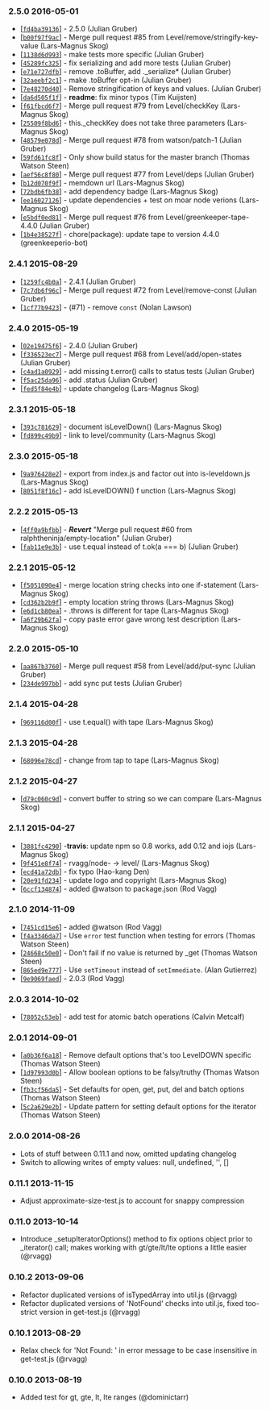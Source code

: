 ### 2.5.0 2016-05-01

* [[`fd4ba39136`](https://github.com/level/abstract-leveldown/commit/fd4ba39136)] - 2.5.0 (Julian Gruber)
* [[`b00f97f9ac`](https://github.com/level/abstract-leveldown/commit/b00f97f9ac)] - Merge pull request #85 from Level/remove/stringify-key-value (Lars-Magnus Skog)
* [[`1138d6d993`](https://github.com/level/abstract-leveldown/commit/1138d6d993)] - make tests more specific (Julian Gruber)
* [[`45289fc325`](https://github.com/level/abstract-leveldown/commit/45289fc325)] - fix serializing and add more tests (Julian Gruber)
* [[`e71e727dfb`](https://github.com/level/abstract-leveldown/commit/e71e727dfb)] - remove .toBuffer, add ._serialize* (Julian Gruber)
* [[`32aeebf2c1`](https://github.com/level/abstract-leveldown/commit/32aeebf2c1)] - make .toBuffer opt-in (Julian Gruber)
* [[`7e48270d40`](https://github.com/level/abstract-leveldown/commit/7e48270d40)] - Remove stringification of keys and values. (Julian Gruber)
* [[`da6d505f1f`](https://github.com/level/abstract-leveldown/commit/da6d505f1f)] - **readme**: fix minor typos (Tim Kuijsten)
* [[`f61fbcd6f7`](https://github.com/level/abstract-leveldown/commit/f61fbcd6f7)] - Merge pull request #79 from Level/checkKey (Lars-Magnus Skog)
* [[`25509f8bd6`](https://github.com/level/abstract-leveldown/commit/25509f8bd6)] - this._checkKey does not take three parameters (Lars-Magnus Skog)
* [[`48579e078d`](https://github.com/level/abstract-leveldown/commit/48579e078d)] - Merge pull request #78 from watson/patch-1 (Julian Gruber)
* [[`59fd61fc8f`](https://github.com/level/abstract-leveldown/commit/59fd61fc8f)] - Only show build status for the master branch (Thomas Watson Steen)
* [[`aef56c8f80`](https://github.com/level/abstract-leveldown/commit/aef56c8f80)] - Merge pull request #77 from Level/deps (Julian Gruber)
* [[`b12d070f9f`](https://github.com/level/abstract-leveldown/commit/b12d070f9f)] - memdown url (Lars-Magnus Skog)
* [[`72bdb6fb38`](https://github.com/level/abstract-leveldown/commit/72bdb6fb38)] - add dependency badge (Lars-Magnus Skog)
* [[`ee16027126`](https://github.com/level/abstract-leveldown/commit/ee16027126)] - update dependencies + test on moar node verions (Lars-Magnus Skog)
* [[`e5bdf0ed81`](https://github.com/level/abstract-leveldown/commit/e5bdf0ed81)] - Merge pull request #76 from Level/greenkeeper-tape-4.4.0 (Julian Gruber)
* [[`1b4e38527f`](https://github.com/level/abstract-leveldown/commit/1b4e38527f)] - chore(package): update tape to version 4.4.0 (greenkeeperio-bot)

### 2.4.1 2015-08-29

* [[`1259fc4b0a`](https://github.com/level/abstract-leveldown/commit/1259fc4b0a)] - 2.4.1 (Julian Gruber)
* [[`7c7db6f96c`](https://github.com/level/abstract-leveldown/commit/7c7db6f96c)] - Merge pull request #72 from Level/remove-const (Julian Gruber)
* [[`1cf77b9423`](https://github.com/level/abstract-leveldown/commit/1cf77b9423)] - (#71) - remove `const` (Nolan Lawson)

### 2.4.0 2015-05-19

* [[`02e19475f6`](https://github.com/level/abstract-leveldown/commit/02e19475f6)] - 2.4.0 (Julian Gruber)
* [[`f336523ec7`](https://github.com/level/abstract-leveldown/commit/f336523ec7)] - Merge pull request #68 from Level/add/open-states (Julian Gruber)
* [[`c4ad1a0929`](https://github.com/level/abstract-leveldown/commit/c4ad1a0929)] - add missing t.error() calls to status tests (Julian Gruber)
* [[`f5ac25da96`](https://github.com/level/abstract-leveldown/commit/f5ac25da96)] - add .status (Julian Gruber)
* [[`fed5f84e4b`](https://github.com/level/abstract-leveldown/commit/fed5f84e4b)] - update changelog (Lars-Magnus Skog)

### 2.3.1 2015-05-18

* [[`393c781629`](https://github.com/level/abstract-leveldown/commit/393c781629)] - document isLevelDown() (Lars-Magnus Skog)
* [[`fd899c49b9`](https://github.com/level/abstract-leveldown/commit/fd899c49b9)] - link to level/community (Lars-Magnus Skog)

### 2.3.0 2015-05-18

* [[`9a976428e2`](https://github.com/level/abstract-leveldown/commit/9a976428e2)] - export from index.js and factor out into is-leveldown.js (Lars-Magnus Skog)
* [[`8051f8f16c`](https://github.com/level/abstract-leveldown/commit/8051f8f16c)] - add isLevelDOWN() f
unction (Lars-Magnus Skog)

### 2.2.2 2015-05-13

* [[`4ff0a9bfbb`](https://github.com/level/abstract-leveldown/commit/4ff0a9bfbb)] - ***Revert*** "Merge pull request #60 from ralphtheninja/empty-location" (Julian Gruber)
* [[`fab11e9e3b`](https://github.com/level/abstract-leveldown/commit/fab11e9e3b)] - use t.equal instead of t.ok(a === b) (Julian Gruber)

### 2.2.1 2015-05-12

* [[`f5051090e4`](https://github.com/level/abstract-leveldown/commit/f5051090e4)] - merge location string checks into one if-statement (Lars-Magnus Skog)
* [[`cd362b2b9f`](https://github.com/level/abstract-leveldown/commit/cd362b2b9f)] - empty location string throws (Lars-Magnus Skog)
* [[`e6d1cb80ea`](https://github.com/level/abstract-leveldown/commit/e6d1cb80ea)] - .throws is different for tape (Lars-Magnus Skog)
* [[`a6f29b62fa`](https://github.com/level/abstract-leveldown/commit/a6f29b62fa)] - copy paste error gave wrong test description (Lars-Magnus Skog)

### 2.2.0 2015-05-10

* [[`aa867b3760`](https://github.com/level/abstract-leveldown/commit/aa867b3760)] - Merge pull request #58 from Level/add/put-sync (Julian Gruber)
* [[`234de997bb`](https://github.com/level/abstract-leveldown/commit/234de997bb)] - add sync put tests (Julian Gruber)

### 2.1.4 2015-04-28

* [[`969116d00f`](https://github.com/level/abstract-leveldown/commit/969116d00f)] - use t.equal() with tape (Lars-Magnus Skog)

### 2.1.3 2015-04-28

* [[`68096e78cd`](https://github.com/level/abstract-leveldown/commit/68096e78cd)] - change from tap to tape (Lars-Magnus Skog)

### 2.1.2 2015-04-27

* [[`d79c060c9d`](https://github.com/level/abstract-leveldown/commit/d79c060c9d)] - convert buffer to string so we can compare (Lars-Magnus Skog)

### 2.1.1 2015-04-27

* [[`3881fc4290`](https://github.com/level/abstract-leveldown/commit/3881fc4290)] -**travis**: update npm so 0.8 works, add 0.12 and iojs (Lars-Magnus Skog)
* [[`9f451e8f74`](https://github.com/level/abstract-leveldown/commit/9f451e8f74)] - rvagg/node- -> level/ (Lars-Magnus Skog)
* [[`ecd41a72db`](https://github.com/level/abstract-leveldown/commit/ecd41a72db)] - fix typo (Hao-kang Den)
* [[`20e91fd234`](https://github.com/level/abstract-leveldown/commit/20e91fd234)] - update logo and copyright (Lars-Magnus Skog)
* [[`6ccf134874`](https://github.com/level/abstract-leveldown/commit/6ccf134874)] - added @watson to package.json (Rod Vagg)

### 2.1.0 2014-11-09

* [[`7451cd15e6`](https://github.com/level/abstract-leveldown/commit/7451cd15e6)] - added @watson (Rod Vagg)
* [[`f4a3346da7`](https://github.com/level/abstract-leveldown/commit/f4a3346da7)] - Use `error` test function when testing for errors (Thomas Watson Steen)
* [[`24668c50e0`](https://github.com/level/abstract-leveldown/commit/24668c50e0)] - Don't fail if no value is returned by _get (Thomas Watson Steen)
* [[`865ed9e777`](https://github.com/level/abstract-leveldown/commit/865ed9e777)] - Use `setTimeout` instead of `setImmediate`. (Alan Gutierrez)
* [[`9e9069faed`](https://github.com/level/abstract-leveldown/commit/9e9069faed)] - 2.0.3 (Rod Vagg)

### 2.0.3 2014-10-02

* [[`78052c53eb`](https://github.com/level/abstract-leveldown/commit/78052c53eb)] - add test for atomic batch operations (Calvin Metcalf)

### 2.0.1 2014-09-01

* [[`a0b36f6a18`](https://github.com/level/abstract-leveldown/commit/a0b36f6a18)] - Remove default options that's too LevelDOWN specific (Thomas Watson Steen)
* [[`1d97993d0b`](https://github.com/level/abstract-leveldown/commit/1d97993d0b)] - Allow boolean options to be falsy/truthy (Thomas Watson Steen)
* [[`fb3cf56da5`](https://github.com/level/abstract-leveldown/commit/fb3cf56da5)] - Set defaults for open, get, put, del and batch options (Thomas Watson Steen)
* [[`5c2a629e2b`](https://github.com/level/abstract-leveldown/commit/5c2a629e2b)] - Update pattern for setting default options for the iterator (Thomas Watson Steen)

### 2.0.0 2014-08-26

* Lots of stuff between 0.11.1 and now, omitted updating changelog
* Switch to allowing writes of empty values: null, undefined, '', []

### 0.11.1 2013-11-15

* Adjust approximate-size-test.js to account for snappy compression

### 0.11.0 2013-10-14

* Introduce _setupIteratorOptions() method to fix options object prior to _iterator() call; makes working with gt/gte/lt/lte options a little easier (@rvagg)

### 0.10.2 2013-09-06

* Refactor duplicated versions of isTypedArray into util.js (@rvagg)
* Refactor duplicated versions of 'NotFound' checks into util.js, fixed too-strict version in get-test.js (@rvagg)

### 0.10.1 2013-08-29

* Relax check for 'Not Found: ' in error message to be case insensitive in get-test.js (@rvagg)

### 0.10.0 2013-08-19

* Added test for gt, gte, lt, lte ranges (@dominictarr)
